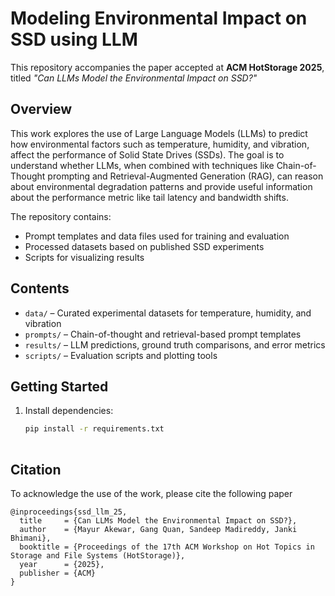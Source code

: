 # Modeling Environmental Impact on SSD using LLM

This repository accompanies the paper accepted at **ACM HotStorage 2025**, titled *"Can LLMs Model the Environmental Impact on SSD?"*

## Overview

This work explores the use of Large Language Models (LLMs) to predict how environmental factors such as temperature, humidity, and vibration, affect the performance of Solid State Drives (SSDs). The goal is to understand whether LLMs, when combined with techniques like Chain-of-Thought prompting and Retrieval-Augmented Generation (RAG), can reason about environmental degradation patterns and provide useful information about the performance metric like tail latency and bandwidth shifts.

The repository contains:

- Prompt templates and data files used for training and evaluation
- Processed datasets based on published SSD experiments
- Scripts for visualizing results

## Contents
- `data/` – Curated experimental datasets for temperature, humidity, and vibration
- `prompts/` – Chain-of-thought and retrieval-based prompt templates
- `results/` – LLM predictions, ground truth comparisons, and error metrics
- `scripts/` – Evaluation scripts and plotting tools

## Getting Started

1. Install dependencies:
   ```bash
   pip install -r requirements.txt
 
## Citation
To acknowledge the use of the work, please cite the following paper
```
@inproceedings{ssd_llm_25,
  title     = {Can LLMs Model the Environmental Impact on SSD?},
  author    = {Mayur Akewar, Gang Quan, Sandeep Madireddy, Janki Bhimani},
  booktitle = {Proceedings of the 17th ACM Workshop on Hot Topics in Storage and File Systems (HotStorage)},
  year      = {2025},
  publisher = {ACM}
}
```

